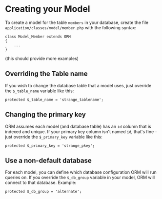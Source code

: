 # Creating your Model

To create a model for the table `members` in your database, create the file `application/classes/model/member.php` with the following syntax:

    class Model_Member extends ORM
    {
    	...
    }

(this should provide more examples)

## Overriding the Table name

If you wish to change the database table that a model uses, just override the `$_table_name` variable like this:

    protected $_table_name = 'strange_tablename';

## Changing the primary key

ORM assumes each model (and database table) has an `id` column that is indexed and unique. If your primary key column isn't named `id`, that's fine - just override the `$_primary_key` variable like this:

    protected $_primary_key = 'strange_pkey';

## Use a non-default database

For each model, you can define which database configuration ORM will run queries on. If you override the `$_db_group` variable in your model, ORM will connect to that database. Example:

    protected $_db_group = 'alternate';
